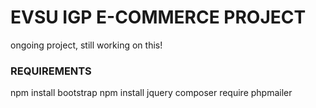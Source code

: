 # EVSU IGP E-COMMERCE PROJECT
ongoing project, still working on this!

### REQUIREMENTS
npm install bootstrap
npm install jquery
composer require phpmailer
